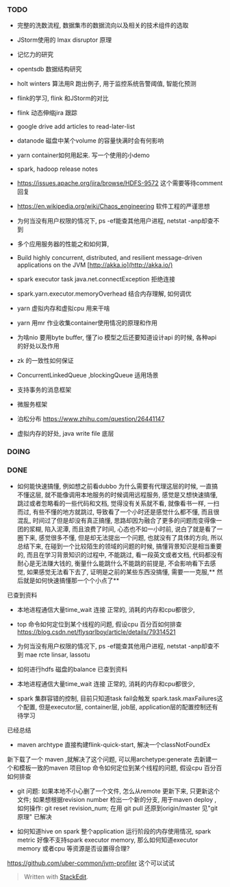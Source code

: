 ### TODO
* 完整的洗数流程, 数据集市的数据流向以及相关的技术组件的选取

* JStorm使用的 lmax disruptor 原理
* 记忆力的研究
* opentsdb 数据结构研究
* holt winters 算法用R 跑出例子, 用于监控系统告警阈值, 智能化预测
* flink的学习, flink 和JStorm的对比
* flink 动态伸缩jira 跟踪
* google drive add articles to read-later-list
* datanode 磁盘中某个volume 的容量快满时会有何影响
* yarn container如何用起来. 写一个使用的小demo
* spark, hadoop release notes

* https://issues.apache.org/jira/browse/HDFS-9572 这个需要等待comment 回复
* https://en.wikipedia.org/wiki/Chaos_engineering 软件工程的严谨思想
* 为何当没有用户权限的情况下, ps -ef能查其他用户进程, netstat -anp却查不到
* 多个应用服务器的性能之和如何算, 
* Build highly concurrent, distributed, and resilient message-driven applications on the JVM [http://akka.io](http://akka.io/)
* spark executor task java.net.connectException 拒绝连接
* spark.yarn.executor.memoryOverhead 结合内存理解, 如何调优
* yarn 虚拟内存和虚拟cpu 用来干啥
* yarn 用mr 作业收集container使用情况的原理和作用
* 为啥nio 要用byte buffer, 懂了io 模型之后还要知道设计api 的时候, 各种api 的好处以及作用

* zk 的一致性如何保证
* ConcurrentLinkedQueue ,blockingQueue 适用场景
* 支持事务的消息框架
* 微服务框架
* 泊松分布 https://www.zhihu.com/question/26441147
* 虚拟内存的好处, java write file 底层
### DOING



### DONE

* 如何能快速搞懂, 例如想之前看dubbo 为什么需要有代理这层的时候, 一直搞不懂这层, 就不能像调用本地服务的时候调用远程服务, 感觉是又想快速搞懂, 跳过或者忽略看的一些代码和文档, 觉得没有关系就不看, 就像看书一样, 一扫而过, 有些不懂的地方就跳过, 导致看了一个小时还是感觉什么都不懂, 而且很混乱, 时间过了但是却没有真正搞懂, 思路却因为融合了更多的问题而变得像一团的浆糊, 陷入泥潭, 而且浪费了时间, 心态也不如一小时前, 说白了就是看了一圈下来, 感觉很多不懂, 但是却无法提出一个问题, 也就没有了具体的方向, 所以总结下来, 在碰到一个比较陌生的领域的问题的时候, 搞懂背景知识是相当重要的, 而且在学习背景知识的过程中, 不能跳过, 看一段英文或者文档, 代码都没有耐心是无法赚大钱的, 衡量什么能跳什么不能跳的前提是, 不会影响看下去感觉, 如果感觉无法看下去了, 证明是之前的某些东西没搞懂, 需要一一克服,** 然后就是如何快速搞懂那一个个小点了**

已查到资料
* 本地进程通信大量time_wait 连接
正常的, 消耗的内存和cpu都很少, 




* top 命令如何定位到某个线程的问题, 假设cpu 百分百如何排查
https://blog.csdn.net/flysqrlboy/article/details/79314521



* 为何当没有用户权限的情况下, ps -ef能查其他用户进程, netstat -anp却查不到
  mae rcte linsar, lassotu
  
* 如何进行hdfs 磁盘的balance
已查到资料
* 本地进程通信大量time_wait 连接
正常的, 消耗的内存和cpu都很少, 

* spark 集群容错的控制, 目前只知道task fail会触发 spark.task.maxFailures这个配置, 但是executor层, container层, job层, application层的配置控制还有待学习

已经总结

* maven archtype 直接构建flink-quick-start, 解决一个classNotFoundEx 

新下载了一个 maven ,就解决了这个问题, 可以用archetype:generate 去新建一个和模板一致的maven 项目top 命令如何定位到某个线程的问题, 假设cpu 百分百如何排查


* git 问题: 如果本地不小心删了一个文件, 怎么从remote 更新下来, 只更新这个文件; 如果想根据revision number 检出一个新的分支, 用于maven deploy , 如何操作: git reset revision_num; 在用 git pull 还原到origin/master 
见"git 原理" 已解决

* 如何知道hive on spark 整个application 运行阶段的内存使用情况, spark metric 好像不支持spark executor memory, 那么如何知道executor memory 或者cpu 等资源是否设置得合理? 

https://github.com/uber-common/jvm-profiler 这个可以试试

> Written with [StackEdit](https://stackedit.io/).
<!--stackedit_data:
eyJoaXN0b3J5IjpbMTg0OTE3NjQ1LDE4MjIxMDAxNDAsNjQ3Nz
Q4ODExLDY0Nzc0ODgxMSwtMjEzMjkwNTIyNywtMTc4MDc1NTkz
LC0zOTUxNTgwOTIsLTEwNjk5MDg3NTgsLTE3MDY0NTM3OTUsMT
AwNjgwOTI4MCwtNDA0MjYxMDE3LDQyOTI2ODQxNiwtNDg5MDEx
OTIsLTE3ODY2Njg2OTIsLTEyNTUwNzQxOTcsMTQ0MDE4Njk1NC
wyMDUzMjQ5NjA4LDEyMTU0OTI3NzYsLTE1NTczOTk2MzMsLTE4
Njg4NzU4OTFdfQ==
-->